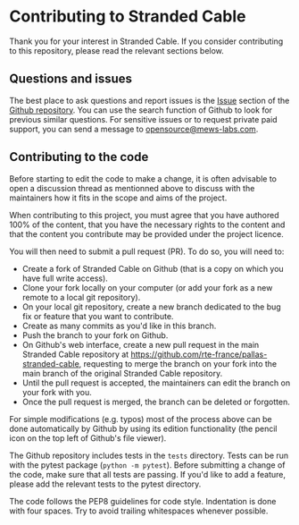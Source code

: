 
# Contributing to Stranded Cable

Thank you for your interest in Stranded Cable.
If you consider contributing to this repository, please read the relevant sections below.

## Questions and issues

The best place to ask questions and report issues is the [Issue](https://github.com/rte-france/pallas-stranded-cable/issues/) section of the [Github repository](https://github.com/rte-france/pallas-stranded-cable).
You can use the search function of Github to look for previous similar questions.
For sensitive issues or to request private paid support, you can send a message to <opensource@mews-labs.com>.

## Contributing to the code

Before starting to edit the code to make a change, it is often advisable to open a discussion thread as mentionned above to discuss with the maintainers how it fits in the scope and aims of the project.

When contributing to this project, you must agree that you have authored 100% of the content, that you have the necessary rights to the content and that the content you contribute may be provided under the project licence.

You will then need to submit a pull request (PR). To do so, you will need to:
- Create a fork of Stranded Cable on Github (that is a copy on which you have full write access).
- Clone your fork locally on your computer (or add your fork as a new remote to a local git repository).
- On your local git repository, create a new branch dedicated to the bug fix or feature that you want to contribute.
- Create as many commits as you'd like in this branch.
- Push the branch to your fork on Github.
- On Github's web interface, create a new pull request in the main Stranded Cable repository at https://github.com/rte-france/pallas-stranded-cable, requesting to merge the branch on your fork into the main branch of the original Stranded Cable repository.
- Until the pull request is accepted, the maintainers can edit the branch on your fork with you.
- Once the pull request is merged, the branch can be deleted or forgotten.

For simple modifications (e.g. typos) most of the process above can be done automatically by Github by using its edition functionality (the pencil icon on the top left of Github's file viewer).

The Github repository includes tests in the `tests` directory. Tests can be run with the pytest package (`python -m pytest`). Before submitting a change of the code, make sure that all tests are passing. If you'd like to add a feature, please add the relevant tests to the pytest directory.

The code follows the PEP8 guidelines for code style. Indentation is done with four spaces. Try to avoid trailing whitespaces whenever possible.

